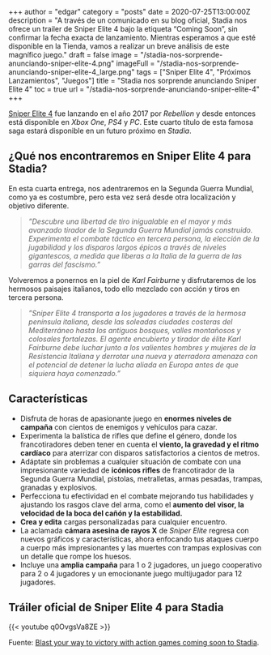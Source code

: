 +++
author = "edgar"
category = "posts"
date = 2020-07-25T13:00:00Z
description = "A través de un comunicado en su blog oficial, Stadia nos ofrece un trailer de Sniper Elite 4 bajo la etiqueta “Coming Soon”, sin confirmar la fecha exacta de lanzamiento. Mientras esperamos a que esté disponible en la Tienda, vamos a realizar un breve análisis de este magnífico juego."
draft = false
image = "/stadia-nos-sorprende-anunciando-sniper-elite-4.png"
imageFull = "/stadia-nos-sorprende-anunciando-sniper-elite-4_large.png"
tags = ["Sniper Elite 4", "Próximos Lanzamientos", "Juegos"]
title = "Stadia nos sorprende anunciando Sniper Elite 4"
toc = true
url = "/stadia-nos-sorprende-anunciando-sniper-elite-4"
+++

<a class="u-anchor" href="/sniper-elite-4" target="_blank" rel="nofollow noopener">Sniper Elite 4</a> fue lanzando en el año 2017 por _Rebellion_ y desde entonces está disponible en _Xbox One_, _PS4_ y _PC_. Este cuarto título de esta famosa saga estará disponible en un futuro próximo en _Stadia_.

## ¿Qué nos encontraremos en Sniper Elite 4 para Stadia?

En esta cuarta entrega, nos adentraremos en la Segunda Guerra Mundial, como ya es costumbre, pero esta vez será desde otra localización y objetivo diferente. 

> _”Descubre una libertad de tiro inigualable en el mayor y más avanzado tirador de la Segunda Guerra Mundial jamás construido. Experimenta el combate táctico en tercera persona, la elección de la jugabilidad y los disparos largos épicos a través de niveles gigantescos, a medida que liberas a la Italia de la guerra de las garras del fascismo.”_

Volveremos a ponernos en la piel de _Karl Fairburne_ y disfrutaremos de los hermosos paisajes italianos, todo ello mezclado con acción y tiros en tercera persona.

> _”Sniper Elite 4 transporta a los jugadores a través de la hermosa península italiana, desde las soleadas ciudades costeras del Mediterráneo hasta los antiguos bosques, valles montañosos y colosales fortalezas. El agente encubierto y tirador de élite Karl Fairburne debe luchar junto a los valientes hombres y mujeres de la Resistencia Italiana y derrotar una nueva y aterradora amenaza con el potencial de detener la lucha aliada en Europa antes de que siquiera haya comenzado.”_

## Características 
* Disfruta de horas de apasionante juego en **enormes niveles de campaña** con cientos de enemigos y vehículos para cazar.
* Experimenta la balística de rifles que define el género, donde los francotiradores deben tener en cuenta el **viento, la gravedad y el ritmo cardíaco** para aterrizar con disparos satisfactorios a cientos de metros.
* Adáptate sin problemas a cualquier situación de combate con una impresionante variedad de **icónicos rifles** de francotirador de la Segunda Guerra Mundial, pistolas, metralletas, armas pesadas, trampas, granadas y explosivos.
* Perfecciona tu efectividad en el combate mejorando tus habilidades y ajustando los rasgos clave del arma, como el **aumento del visor, la velocidad de la boca del cañón y la estabilidad.**
* **Crea y edita** cargas personalizadas para cualquier encuentro.
* La aclamada **cámara asesina de rayos X** de _Sniper Elite_ regresa con nuevos gráficos y características, ahora enfocando tus ataques cuerpo a cuerpo más impresionantes y las muertes con trampas explosivas con un detalle que rompe los huesos.
* Incluye una **amplia campaña** para 1 o 2 jugadores, un juego cooperativo para 2 o 4 jugadores y un emocionante juego multijugador para 12 jugadores.

## Tráiler oficial de Sniper Elite 4 para Stadia

<div class="u-youtube">
  {{< youtube q0OvgsVa8ZE >}}
</div>

Fuente: <a class="u-anchor" href="https://community.stadia.com/t5/Stadia-Community-Blog/Blast-your-way-to-victory-with-action-games-coming-soon-to/ba-p/26984" target="_blank" rel="nofollow noopener">Blast your way to victory with action games coming soon to Stadia</a>. 



